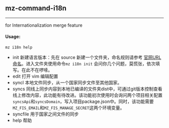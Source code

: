## mz-command-i18n
--- 
for Internationalization merge feature

#### Usage:
`mz i18n help`
 
- init 新建语言版本：先在 source 新建一个文件夹，命名规则请参考 [官网URL命名](http://sapi.meizu.com/index.php/%E5%AE%98%E7%BD%91URL%E5%91%BD%E5%90%8D)。进入文件夹使用命令`mz i18n init` 会问你几个问题，莫慌张，依次填写。在此不在啰嗦。
- edit 打开 vim 编辑配置
- syncl 本地文件同步，从一个国家同步文件至其他国家。
- syncs 同线上同步内容到本地已编译的文件夹dist中，可通过git版本控制查看线上修改内容，此功能有待改进。该功能初次使用时会询问两个项目相关配置`syncsApi`和`syncsDomain`，写入项目package.json中。同时，该功能需要`MZ_FIS_EMAIL`和`MZ_FIS_MANAGE_SECRET`这两个环境变量。
- syncfile 用于国家之间文件的同步
- help 帮助


